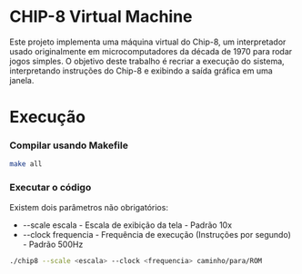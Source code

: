 # CHIP-8 Virtual Machine

Este projeto implementa uma máquina virtual do Chip-8, um interpretador usado originalmente em microcomputadores da década de 1970 para rodar jogos simples.
O objetivo deste trabalho é recriar a execução do sistema, interpretando instruções do Chip-8 e exibindo a saída gráfica em uma janela.

# Execução

### Compilar usando Makefile
``` bash
make all
```

### Executar o código
Existem dois parâmetros não obrigatórios:
* --scale escala - Escala de exibição da tela - Padrão 10x
*  --clock frequencia - Frequência de execução (Instruções por segundo) - Padrão 500Hz

``` bash
./chip8 --scale <escala> --clock <frequencia> caminho/para/ROM
```
